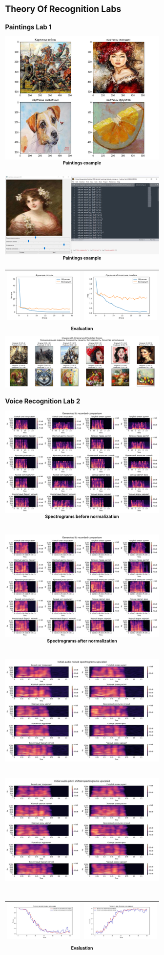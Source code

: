 # Theory Of Recognition Labs

## Paintings Lab 1

<p align="center">
  <img src="https://github.com/saverchenko2002/TOR-labs/blob/master/lab1%20paintings/paintings_examples.png">

  <br>
  <b>Paintings example</b>

  <br>
  <br>
  <br>

  <img src="https://github.com/saverchenko2002/TOR-labs/blob/master/lab1%20paintings/markup.jpeg">

  <br>
  <b>Paintings example</b>

  <br>
  <br>
</p>


| <img src="https://github.com/saverchenko2002/TOR-labs/blob/master/lab1%20paintings/loss_plot.png"> | <img src="https://github.com/saverchenko2002/TOR-labs/blob/master/lab1%20paintings/mae_plot.png"> |
|:--:|:--:|

<p align="center">
  <b>Evaluation<b>
    <br><br>

  <img src="https://github.com/saverchenko2002/TOR-labs/blob/master/lab1%20paintings/images_with_scores.png">
    
</p>

## Voice Recognition Lab 2

<p align="center">
  <img src="https://github.com/saverchenko2002/TOR-labs/blob/master/lab2%20voice%20recognition/pics/generated_recorded_comparison.jpeg">

  <br>
  <b>Spectrograms before normalization</b>

  <br>
  <br>
    <br>
      <br>
  <img src="https://github.com/saverchenko2002/TOR-labs/blob/master/lab2%20voice%20recognition/generated_recorded_comparison.jpeg">

  <br>
  <b>Spectrograms after normalization</b>

  <br>
  <br>
  <br>
  <br>
  
  <img src="https://github.com/saverchenko2002/TOR-labs/blob/master/lab2%20voice%20recognition/initial_audio_noised_spectrograms_upscaled.jpeg">

  <br>
  <br>
  <br>
  <br>
  
  <img src="https://github.com/saverchenko2002/TOR-labs/blob/master/lab2%20voice%20recognition/initial_audio_pitch_shifted_spectrograms_upscaled.jpeg">
  
  <br>
  <br>
  <br>
  <br>

</p>


| <img src="https://github.com/saverchenko2002/TOR-labs/blob/master/lab2%20voice%20recognition/loss_plot_ru.jpg"> | <img src="https://github.com/saverchenko2002/TOR-labs/blob/master/lab2%20voice%20recognition/accuracy_plot_ru.jpg"> |
|:--:|:--:|

<p align="center">
  <b>Evaluation<b>
  </p>


